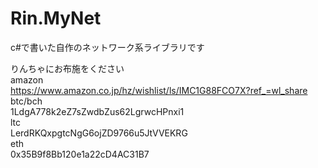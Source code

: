 # Rin.MyNet
c#で書いた自作のネットワーク系ライブラリです



りんちゃにお布施をください<br/>
amazon<br/>
https://www.amazon.co.jp/hz/wishlist/ls/IMC1G88FCO7X?ref_=wl_share<br/>
btc/bch<br/>
1LdgA778k2eZ7sZwdbZus62LgrwcHPnxi1<br/>
ltc<br/>
LerdRKQxpgtcNgG6ojZD9766u5JtVVEKRG<br/>
eth<br/>
0x35B9f8Bb120e1a22cD4AC31B7<br/>
